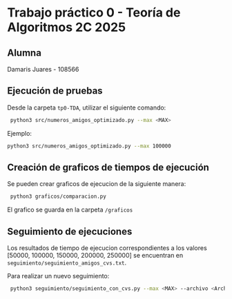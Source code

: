 
# Trabajo práctico 0 - Teoría de Algoritmos 2C 2025

## Alumna
 Damaris Juares - 108566

## Ejecución de pruebas
Desde la carpeta `tp0-TDA`, utilizar el siguiente comando:
```bash
 python3 src/numeros_amigos_optimizado.py --max <MAX>
```
Ejemplo:
```bash
python3 src/numeros_amigos_optimizado.py --max 100000
```

## Creación de graficos de tiempos de ejecución
Se pueden crear graficos de ejecucion de la siguiente manera:
```bash
 python3 graficos/comparacion.py 
```
El grafico se guarda en la carpeta `/graficos`

## Seguimiento de ejecuciones
Los resultados de tiempo de ejecucion correspondientes a los valores  [50000, 100000, 150000, 200000, 250000] se encuentran en `seguimiento/seguimiento_amigos_cvs.txt`.

Para realizar un nuevo seguimiento:

```bash 
 python3 seguimiento/seguimiento_con_cvs.py --max <MAX> --archivo <Archivo> 
```
